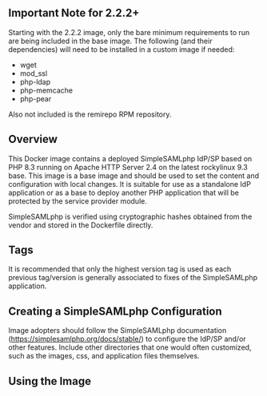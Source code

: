 ## Important Note for 2.2.2+

Starting with the 2.2.2 image, only the bare minimum requirements to run are being included in the base image. The
following (and their dependencies) will need to be installed in a custom image if needed:

* wget
* mod_ssl
* php-ldap
* php-memcache
* php-pear

Also not included is the remirepo RPM repository.

## Overview
This Docker image contains a deployed SimpleSAMLphp IdP/SP based on PHP 8.3 running on Apache HTTP Server 2.4 on the latest rockylinux 9.3 base. This image is a base image and should be used to set the content and configuration with local changes. It is suitable for use as a standalone IdP application or as a base to deploy another PHP application that will be protected by the service provider module.

SimpleSAMLphp is verified using cryptographic hashes obtained from the vendor and stored in the Dockerfile directly.

## Tags
It is recommended that only the highest version tag is used as each previous tag/version is generally associated to fixes of the SimpleSAMLphp application.

## Creating a SimpleSAMLphp Configuration
Image adopters should follow the SimpleSAMLphp documentation (https://simplesamlphp.org/docs/stable/) to configure the IdP/SP and/or other features. Include other directories that one would often customized, such as the images, css, and application files themselves. 

## Using the Image
